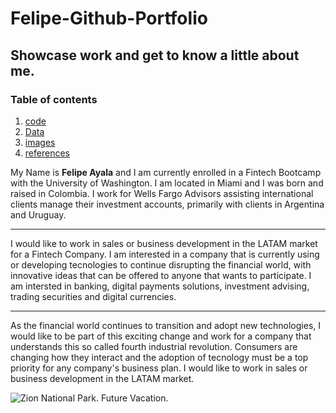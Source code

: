 # Felipe-Github-Portfolio

## Showcase work and get to know a little about me.

### Table of contents
1. [code](/code)
2. [Data](/data)
3. [images](/images)
4. [references](/references)

My Name is **Felipe Ayala** and I am currently enrolled in a Fintech Bootcamp with the University of Washington. I am located in Miami and I was born and raised in Colombia. I work for Wells Fargo Advisors assisting international clients manage their investment accounts, primarily with clients in Argentina and Uruguay.

---
 I would like to work in sales or business development in the LATAM market for a Fintech Company. I am interested in a company that is currently using or developing tecnologies to continue disrupting the financial world, with innovative ideas that can be offered to anyone that wants to participate. I am intersted in banking, digital payments solutions, investment advising, trading securities and digital currencies. 

---
As the financial world continues to transition and adopt new technologies, I would like to be part of this exciting change and work for a company that understands this so called fourth industrial revolution. Consumers are changing how they interact and the adoption of tecnology must be a top priority for any company's business plan. I would like to work in sales or business development in the LATAM market.

![Zion National Park. Future Vacation.](https://www.outsideonline.com/sites/default/files/styles/img_850x480/public/2019/12/11/zion-national-park_h.jpg?itok=EpWY7qt6)







